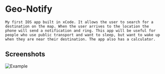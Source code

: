 # Geo-Notify

    My first IOS app built in xCode. It allows the user to search for a destination on the map. When the user arrives to the location the phone will send a notification and ring. This app will be useful for people who use public transport and want to sleep, but want to wake up when they are near their destination. The app also has a calculator.


## Screenshots
![Example](https://i.imgur.com/6pg7xgo.jpg)
